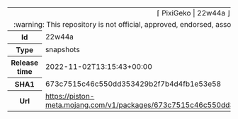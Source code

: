 <html><table>
<tr><td colspan="2" align="center"><img width="0" height="0"><br/>⌈ PixiGeko | 22w44a ⌋<br/><img width="0" height="0"></td></tr>
<tr><td colspan="2" align="center"><img width="0" height="0"><br/>
:warning: This repository is not official, approved, endorsed, associated or connected with Mojang :warning:
<br/><img width="0" height="0"></td></tr>
<tr><th>Id</th><td>22w44a</td></tr>
<tr><th>Type</th><td>snapshots</td></tr>
<tr><th>Release time</th><td>2022-11-02T13:15:43+00:00</td></tr>
<tr><th>SHA1</th><td>673c7515c46c550dd353429b2f7b4d4fb1e53e58</td></tr>
<tr><th>Url</th><td><a href="https://piston-meta.mojang.com/v1/packages/673c7515c46c550dd353429b2f7b4d4fb1e53e58/22w44a.json">https://piston-meta.mojang.com/v1/packages/673c7515c46c550dd353429b2f7b4d4fb1e53e58/22w44a.json</a></td></tr>